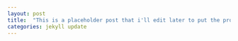 ```yaml
---
layout: post
title:  "This is a placeholder post that i'll edit later to put the proper page links"
categories: jekyll update
---
```

